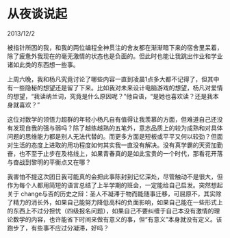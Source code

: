 # 从夜谈说起
2013/12/2

被指针所困的我，和我的两位编程全神贯注的舍友都在渐渐暗下来的宿舍里呆着，除了疲惫外我现在的毫无激情的状态也是负面的。但此时也能让我跳出作业和学业诸如此类的东西想一些事。

上周六晚，我和杨凡究竟讨论了哪些内容一直到凌晨1点多大都不记得了，但其中有一些隐秘的想望还是留了下来。比如我对未来设计电脑游戏的想望，杨凡对爱情的想望，“我读纳兰词，究竟是什么原因呢？”他自语，“是她也喜欢读？还是我本身就喜欢？”

这位对数学的领悟力超群的年轻小杨凡自有值得让我羡慕的方面，但难道自己还没有发现自我的强与弱吗？除了越练越熟的五笔外，意志品质上的较为成熟和对具体问题的思维能力都是别人无法代替的。而更多方面是短板或平平又何以较劲？但面对生活的态度上进取的用功程度如何其实我一直没有解决。没有真学霸的天资加勤奋，也不至于止步在及格线上，如果青春真的是如此宝贵的一个时代，那看花开落与奋战到黎明的平衡点又在哪？

我害怕不提这次团日我可能真的会把此事陈封到记忆深处，尽管触动不是很大，但作为每个人都用简短的语言总结了上半学期的班会，一定能给自己启发。突然想起关于 change与否的历史之辩：圣人不凝滞于物而能随事迁移，可屈原不，其实除了精力的消长外，如果自己能努力降低高科的负面影响，如果自己能在一些形式上的东西上不过分担忧（四级报名问题），如果自己不要纠缠于自己本没有激情的理论数学的内容，也许能省下时间来做有意义的事，但“有意义”本身就没有定义。该跑步了，有些事不应过分凝滞，好吗？
